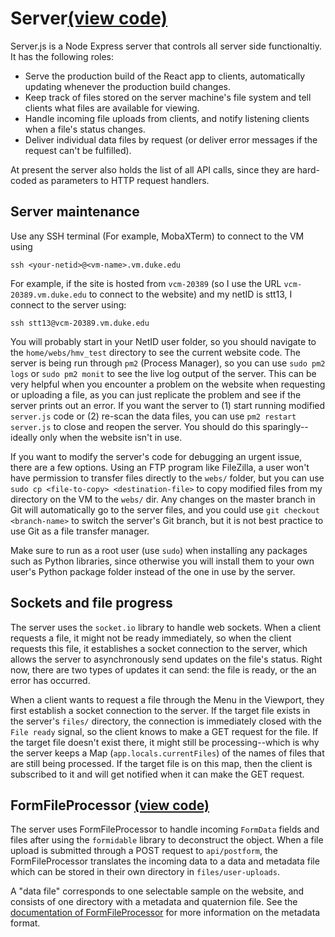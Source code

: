 # Server[(view code)](https://github.com/jpiland16/hmv_test/blob/master/server.js)
Server.js is a Node Express server that controls all server side functionaltiy. It has the following roles:
- Serve the production build of the React app to clients, automatically updating whenever the production build changes.
- Keep track of files stored on the server machine's file system and tell clients what files are available for viewing.
- Handle incoming file uploads from clients, and notify listening clients when a file's status changes.
- Deliver individual data files by request (or deliver error messages if the request can't be fulfilled).

At present the server also holds the list of all API calls, since they are
hard-coded as parameters to HTTP request handlers.

## Server maintenance
Use any SSH terminal (For example, MobaXTerm) to connect to the VM using
```
ssh <your-netid>@<vm-name>.vm.duke.edu
```
For example, if the site is hosted from `vcm-20389` (so I use the URL `vcm-20389.vm.duke.edu` to connect to the website) and my netID is stt13, I
connect to the server using:
```
ssh stt13@vcm-20389.vm.duke.edu
```
You will probably start in your NetID user folder, so you should navigate to
the `home/webs/hmv_test` directory to see the current website code. The server
is being run through `pm2` (Process Manager), so you can use `sudo pm2 logs` or
`sudo pm2 monit` to see the live log output of the server. This can be very helpful when
you encounter a problem on the website when requesting or uploading a file,
as you can just replicate the problem and see if the server prints out an error.
If you want the server to (1) start running modified `server.js` code or (2) re-scan
the data files, you can use `pm2 restart server.js` to close and reopen the server. You
should do this sparingly--ideally only when the website isn't in use.

If you want to modify the server's code for debugging an urgent issue, there are a few options. 
Using an FTP program like FileZilla, a user won't have permission to transfer files directly to the
`webs/` folder, but you can use `sudo cp <file-to-copy> <destination-file>` to copy modified files
from my directory on the VM to the `webs/` dir. Any changes on the master branch in Git will automatically
go to the server files, and you could use `git checkout <branch-name>` to switch the server's Git branch, but
it is not best practice to use Git as a file transfer manager.

Make sure to run as a root user (use `sudo`) when installing any packages such as Python libraries, since
otherwise you will install them to your own user's Python package folder instead of the one in use by the server.

## Sockets and file progress
The server uses the `socket.io` library to handle web sockets. When a client requests a file,
it might not be ready immediately, so when the client requests this file, it establishes
a socket connection to the server, which allows the server to asynchronously send updates on the 
file's status. Right now, there are two types of updates it can send: the file is ready, or
the an error has occurred.

When a client wants to request a file through the Menu in the Viewport, they first
establish a socket connection to the server. If the target file exists in the server's
`files/` directory, the connection is immediately closed with the `File ready` signal, so the client
knows to make a GET request for the file. If the target file doesn't exist there, it
might still be processing--which is why the server keeps a Map (`app.locals.currentFiles`) of the names
of files that are still being processed. If the target file is on this map, then the client
is subscribed to it and will get notified when it can make the GET request.

## FormFileProcessor [(view code)](https://github.com/jpiland16/hmv_test/blob/master/src/server_side/FormFileProcessor.js)
The server uses FormFileProcessor to handle incoming `FormData` fields and files after
using the `formidable` library to deconstruct the object. When a file upload is submitted
through a POST request to `api/postform`, the FormFileProcessor translates the incoming
data to a data and metadata file which can be stored in their own directory in `files/user-uploads`.

A "data file" corresponds to one selectable sample on the website, and consists of
one directory with a metadata and quaternion file. See the [documentation of FormFileProcessor](https://github.com/jpiland16/hmv_test/blob/master/documentation/subpages/FormFileProcessor.md)
for more information on the metadata format.